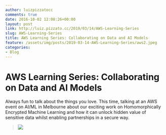 ```yaml
---
author: luizpizzatocc
comments: true
date: 2016-10-02 12:08:26+00:00
layout: post
link: http://luiz.pizzato.cc/2019/03/14/AWS-Learning-Series
slug: AWS-Learning-Series
title: AWS Learning Series: Collaborating on Data and AI Models
feature: /assets/img/posts/2019-03-14-AWS-Learning-Series/aws2.jpeg
categories:
- Blog
---
```


# AWS Learning Series: Collaborating on Data and AI Models 

Always fun to talk about the things you love. This time, talking at an AWS event on AI/ML in Melbourne about our exciting work on Homomorphically Encrypted Machine Learning and how it can unlock hidden value of sensitive data whilst enabling partnerships in a secure way.

> ![](https://luiz.pizzato.cc/assets/img/posts/2019-03-14-AWS-Learning-Series/aws2.jpeg)


